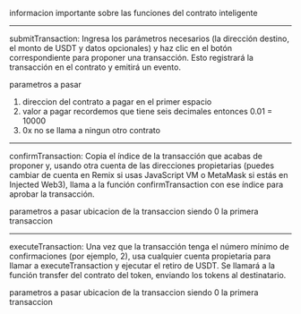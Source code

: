 informacion importante sobre las funciones del contrato inteligente

---

submitTransaction:
Ingresa los parámetros necesarios (la dirección destino, el monto de USDT y datos opcionales) y haz clic en el botón correspondiente para proponer una transacción. Esto registrará la transacción en el contrato y emitirá un evento.

parametros a pasar

1. direccion del contrato a pagar en el primer espacio
2. valor a pagar recordemos que tiene seis decimales entonces 0.01 = 10000
3. 0x no se llama a ningun otro contrato

---

confirmTransaction:
Copia el índice de la transacción que acabas de proponer y, usando otra cuenta de las direcciones propietarias (puedes cambiar de cuenta en Remix si usas JavaScript VM o MetaMask si estás en Injected Web3), llama a la función confirmTransaction con ese índice para aprobar la transacción.

parametros a pasar ubicacion de la transaccion siendo 0 la primera transaccion

---

executeTransaction:
Una vez que la transacción tenga el número mínimo de confirmaciones (por ejemplo, 2), usa cualquier cuenta propietaria para llamar a executeTransaction y ejecutar el retiro de USDT. Se llamará a la función transfer del contrato del token, enviando los tokens al destinatario.

parametros a pasar ubicacion de la transaccion siendo 0 la primera transaccion
